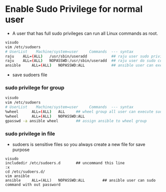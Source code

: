 # Enable Sudo Privilege for normal user 

-   A user that has full sudo privileges can run all Linux commands as root.

```sh
visudo
vim /etc/sudoers
# UserList    Machine/system=user     Commands  --- syntax
raju    ALL=(ALL)   /usr/sbin/useradd           ## raju user sudo privilege only useradd command
raju    ALL=(ALL)   NOPASSWD:/usr/sbin/useradd  ## raju user do sudo command without password
ansible     ALL=(ALL)   NOPASSWD:ALL            ## ansible user can execute all root user command 
```
-   save sudoers file 

### sudo privilege for group 

```sh
visudo
vim /etc/sudoers
# UserList    Machine/system=user     Commands  --- syntax
%wheel      ALL=(ALL)   ALL     ## wheel group all user can execute sudo command
%wheel      ALL=(ALL)   NOPASSWD:ALL
gpasswd -a ansible wheel        ## assign ansible to wheel group 
```

### sudo privilege in file 

-   sudoers is sensitive files so you always create a new file for save purpose

```
visudo 
includedir /etc/sudoers.d       ## uncommand this line 
:x
cd /etc/sudoers.d/
vim ansible
ansible     ALL=(ALL)   NOPASSWD:ALL        ## ansible user can sudo command with out password 
```

